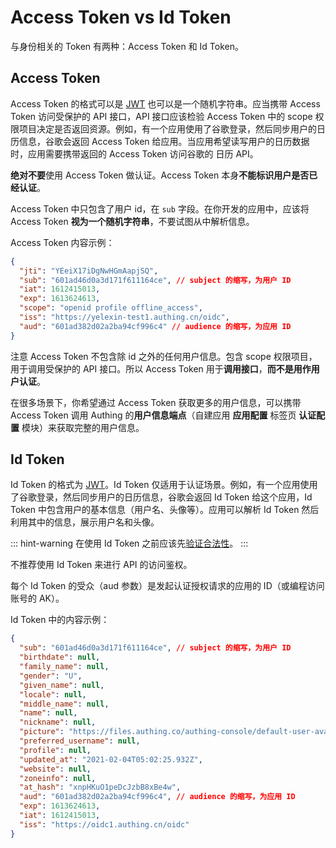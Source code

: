 # Access Token vs Id Token

<LastUpdated/>

与身份相关的 Token 有两种：Access Token 和 Id Token。

## Access Token

Access Token 的格式可以是 [JWT](https://tools.ietf.org/html/rfc7519) 也可以是一个随机字符串。应当携带 Access Token 访问受保护的 API 接口，API 接口应该检验 Access Token 中的 scope 权限项目决定是否返回资源。例如，有一个应用使用了谷歌登录，然后同步用户的日历信息，谷歌会返回 Access Token 给应用。当应用希望读写用户的日历数据时，应用需要携带返回的 Access Token 访问谷歌的 日历 API。

**绝对不要**使用 Access Token 做认证。Access Token 本身**不能标识用户是否已经认证**。

Access Token 中只包含了用户 id，在 `sub` 字段。在你开发的应用中，应该将 Access Token **视为一个随机字符串**，不要试图从中解析信息。

Access Token 内容示例：

```json
{
  "jti": "YEeiX17iDgNwHGmAapjSQ",
  "sub": "601ad46d0a3d171f611164ce", // subject 的缩写，为用户 ID
  "iat": 1612415013,
  "exp": 1613624613,
  "scope": "openid profile offline_access",
  "iss": "https://yelexin-test1.authing.cn/oidc",
  "aud": "601ad382d02a2ba94cf996c4" // audience 的缩写，为应用 ID
}
```

注意 Access Token 不包含除 id 之外的任何用户信息。包含 scope 权限项目，用于调用受保护的 API 接口。所以 Access Token 用于**调用接口**，**而不是用作用户认证**。

在很多场景下，你希望通过 Access Token 获取更多的用户信息，可以携带 Access Token 调用 Authing 的**用户信息端点**（自建应用 **应用配置** 标签页 **认证配置** 模块）来获取完整的用户信息。

## Id Token

Id Token 的格式为 [JWT](https://tools.ietf.org/html/rfc7519)。Id Token 仅适用于认证场景。例如，有一个应用使用了谷歌登录，然后同步用户的日历信息，谷歌会返回 Id Token 给这个应用，Id Token 中包含用户的基本信息（用户名、头像等）。应用可以解析 Id Token 然后利用其中的信息，展示用户名和头像。

::: hint-warning
在使用 Id Token 之前应该先[验证合法性](/guides/faqs/how-to-validate-user-token.md)。
:::

不推荐使用 Id Token 来进行 API 的访问鉴权。

每个 Id Token 的受众（aud 参数）是发起认证授权请求的应用的 ID（或编程访问账号的 AK）。

Id Token 中的内容示例：

```json
{
  "sub": "601ad46d0a3d171f611164ce", // subject 的缩写，为用户 ID
  "birthdate": null,
  "family_name": null,
  "gender": "U",
  "given_name": null,
  "locale": null,
  "middle_name": null,
  "name": null,
  "nickname": null,
  "picture": "https://files.authing.co/authing-console/default-user-avatar.png",
  "preferred_username": null,
  "profile": null,
  "updated_at": "2021-02-04T05:02:25.932Z",
  "website": null,
  "zoneinfo": null,
  "at_hash": "xnpHKuO1peDcJzbB8xBe4w",
  "aud": "601ad382d02a2ba94cf996c4", // audience 的缩写，为应用 ID
  "exp": 1613624613,
  "iat": 1612415013,
  "iss": "https://oidc1.authing.cn/oidc"
}
```

